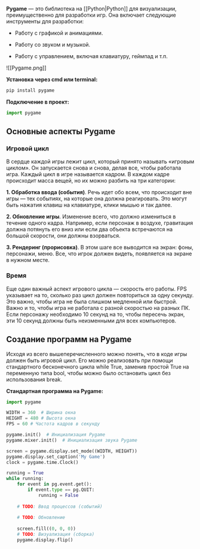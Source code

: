 **Pygame** — это библиотека на [[Python|Python]] для визуализации, преимущественно для разработки игр. Она включает следующие инструменты для разработки:

- Работу с графикой и анимациями.

- Работу со звуком и музыкой.

- Работу с управлением, включая клавиатуру, геймпад и т.п.

![[Pygame.png]]

**Установка через cmd или terminal:**

```Python
pip install pygame
```

**Подключение в проект:**

```Python
import pygame
```

## Основные аспекты Pygame

### Игровой цикл

В сердце каждой игры лежит цикл, который принято называть «игровым циклом». Он запускается снова и снова, делая все, чтобы работала игра. Каждый цикл в игре называется кадром. В каждом кадре происходит масса вещей, но их можно разбить на три категории:

**1. Обработка ввода (события)**. Речь идет обо всем, что происходит вне игры — тех событиях, на которые она должна реагировать. Это могут быть нажатия клавиш на клавиатуре, клики мышью и так далее.

**2. Обновление игры**. Изменение всего, что должно измениться в течение одного кадра. Например, если персонаж в воздухе, гравитация должна потянуть его вниз или если два объекта встречаются на большой скорости, они должны взорваться.

**3. Рендеринг (прорисовка)**. В этом шаге все выводится на экран: фоны, персонажи, меню. Все, что игрок должен видеть, появляется на экране в нужном месте.

### Время

Еще один важный аспект игрового цикла — скорость его работы. FPS указывает на то, сколько раз цикл должен повториться за одну секунду. Это важно, чтобы игра не была слишком медленной или быстрой. Важно и то, чтобы игра не работала с разной скоростью на разных ПК. Если персонажу необходимо 10 секунд на то, чтобы пересечь экран, эти 10 секунд должны быть неизменными для всех компьютеров.

## Создание программ на Pygame

Исходя из всего вышеперечисленного можно понять, что в коде игры должен быть игровой цикл. Его можно реализовать при помощи стандартного бесконечного цикла while True, заменив простой True на переменную типа bool, чтобы можно было остановить цикл без использования break.

**Стандартная программа на Pygame:**

```Python
import pygame

WIDTH = 360  # Ширина окна
HEIGHT = 480 # Высота окна
FPS = 60 # Частота кадров в секунду

pygame.init()  # Инициализация Pygame
pygame.mixer.init()  # Инициализация звука Pygame

screen = pygame.display.set_mode((WIDTH, HEIGHT))
pygame.display.set_caption('My Game')
clock = pygame.time.Clock()

running = True
while running:
    for event in pg.event.get():  
	    if event.type == pg.QUIT:  
	        running = False 
    
    # TODO: Ввод процессов (событий)
    
    # TODO: Обновление
    
	screen.fill((0, 0, 0))
    # TODO: Визуализация (сборка)
    pygame.display.flip()
```



